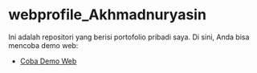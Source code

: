 # webprofile_Akhmadnuryasin

Ini adalah repositori yang berisi portofolio pribadi saya. Di sini, Anda bisa mencoba demo web:

- [Coba Demo Web](https://akhmadnuryasin.github.io/webprofile_Akhmadnuryasin/)
